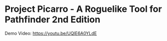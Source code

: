 # Project Picarro - A Roguelike Tool for Pathfinder 2nd Edition

Demo Video: https://youtu.be/UQlE6A0YLdE
